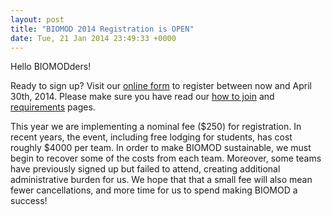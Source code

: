 ```yaml
---
layout: post
title: "BIOMOD 2014 Registration is OPEN"
date: Tue, 21 Jan 2014 23:49:33 +0000
---
```


Hello BIOMODders! 

Ready to sign up? Visit our [online form](https://biomod.wufoo.com/forms/2014-registration-form/) to register between now and April 30th, 2014. Please make sure you have read our [how to join](/pages/how-to-join) and [requirements](/pages/requirements) pages.

<!--more-->

This year we are implementing a nominal fee ($250) for registration. In recent years, the event, including free lodging for students, has cost roughly $4000 per team. In order to make BIOMOD sustainable, we must begin to recover some of the costs from each team. Moreover, some teams have previously signed up but failed to attend, creating additional administrative burden for us. We hope that that a small fee will also mean fewer cancellations, and more time for us to spend making BIOMOD a success!
